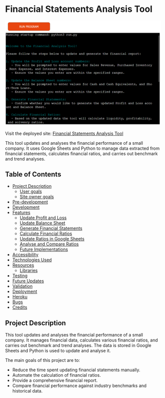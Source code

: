 # Financial Statements Analysis Tool

![Financial Statements Analysis Tool](assets/financial-statements-analyser.png)

Visit the deployed site: [Financial Statements Analysis Tool](https://fin-statements-analysis-tool-13d33c22c8d1.herokuapp.com/)

This tool updates and analyses the financial performance of a small company. It uses Google Sheets and Python to manage data extracted from financial statements, calculates financial ratios, and carries out benchmark and trend analyses.
## Table of Contents

- [Project Description](#project-description)
  - [User goals](#user-goals)
  - [Site owner goals](#site-owner-goals)
- [Pre-development](#pre-development)
- [Development](#development)
- [Features](#features)
  - [Update Profit and Loss](#update-profit-and-loss)
  - [Update Balance Sheet](#update-balance-sheet)
  - [Generate Financial Statements](#generate-financial-statements)
  - [Calculate Financial Ratios](#calculate-financial-ratios)
  - [Update Ratios in Google Sheets](#update-ratios-in-google-sheets)
  - [Analyse and Compare Ratios](#analyse-and-compare-ratios)
  - [Future Implementations](#future-implementations)
- [Accessibility](#accessibility)
- [Technologies Used](#technologies-used)
- [Resources](#resources)
  - [Libraries](#libraries)
- [Testing](#testing)
- [Future Updates](#future-updates)
- [Validation](#validation)
- [Deployment](#deployment)
- [Heroku](#heroku)
- [Bugs](#bugs)
- [Credits](#credits)

## Project Description

This tool updates and analyses the financial performance of a small company. It manages financial data, calculates various financial ratios, and carries out benchmark and trend analyses. The data is stored in Google Sheets and Python is used to update and analyse it.

The main goals of this project are to:

- Reduce the time spent updating financial statements manually.
- Automate the calculation of financial ratios.
- Provide a comprehensive financial report.
- Compare financial performance against industry benchmarks and historical data.